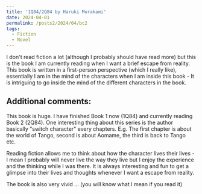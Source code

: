 ```yaml
---
title: '1Q84/2Q84 by Haruki Murakami'
date: 2024-04-01
permalink: /posts2/2024/04/bc2
tags:
  - Fiction
  - Novel
---
```


I don't read fiction a lot (although I probably should have read more) but this is the book I am currently reading when I want a brief escape from reality. This book is written in a first-person perspective (which I really like), essentially I am in the mind of the characters when I am inside this book - It is intriguing to go inside the mind of the different characters in the book. 

Additional comments:
------

This book is huge. I have finished Book 1 now (1Q84) and currently reading Book 2 (2Q84). One interesting thing about this series is the author basically "switch character" every chapters. E.g. The first chapter is about the world of Tango, second is about Aomame, the third is back to Tango etc. 

Reading fiction allows me to think about how the character lives their lives - I mean I probably will never live the way they live but I enjoy the experience and the thinking while I was there. It is always interesting and fun to get a glimpse into their lives and thoughts whenever I want a escape from reality. 

The book is also very vivid ... (you will know what I mean if you read it)